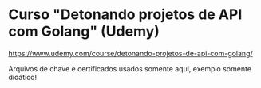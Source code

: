 # Curso "Detonando projetos de API com Golang" (Udemy)

https://www.udemy.com/course/detonando-projetos-de-api-com-golang/

Arquivos de chave e certificados usados somente aqui, exemplo somente didático!